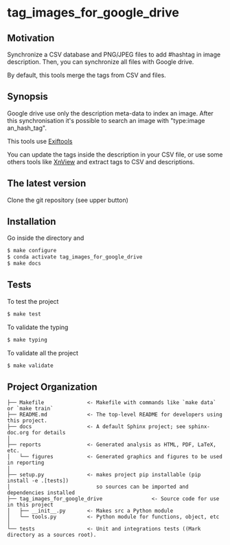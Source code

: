 # tag_images_for_google_drive

## Motivation

Synchronize a CSV database and PNG/JPEG files to add #hashtag in image description.
Then, you can synchronize all files with Google drive.

By default, this tools merge the tags from CSV and files.

## Synopsis

Google drive use only the description meta-data to index an image.
After this synchronisation it's possible to search an image with
"type:image an_hash_tag".

This tools use [Exiftools](https://github.com/exiftool/exiftool)

You can update the tags inside the description in your CSV file,
or use some others tools like [XnView](https://www.xnview.com/fr/)
and extract tags to CSV and descriptions.

## The latest version

Clone the git repository (see upper button)

## Installation

Go inside the directory and
```bash
$ make configure
$ conda activate tag_images_for_google_drive
$ make docs
```

## Tests

To test the project
```bash
$ make test
```

To validate the typing
```bash
$ make typing
```

To validate all the project
```bash
$ make validate
```

## Project Organization

    ├── Makefile              <- Makefile with commands like `make data` or `make train`
    ├── README.md             <- The top-level README for developers using this project.
    ├── docs                  <- A default Sphinx project; see sphinx-doc.org for details
    │
    ├── reports               <- Generated analysis as HTML, PDF, LaTeX, etc.
    │   └── figures           <- Generated graphics and figures to be used in reporting
    │
    ├── setup.py              <- makes project pip installable (pip install -e .[tests])
    │                            so sources can be imported and dependencies installed
    ├── tag_images_for_google_drive                <- Source code for use in this project
    │   ├── __init__.py       <- Makes src a Python module
    │   └── tools.py          <- Python module for functions, object, etc
    │
    └── tests                 <- Unit and integrations tests ((Mark directory as a sources root).


